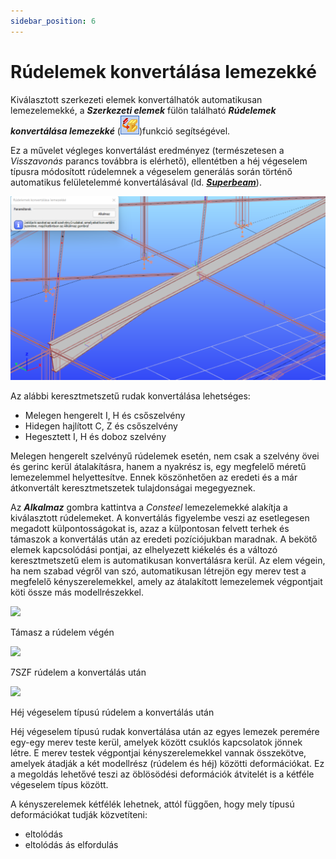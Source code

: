 ```yaml
---
sidebar_position: 6
---
```

# Rúdelemek konvertálása lemezekké

<!-- wp:paragraph -->

Kiválasztott szerkezeti elemek konvertálhatók automatikusan lemezelemekké, a _**Szerkezeti elemek**_ fülön található _**Rúdelemek konvertálása lemezekké**_ (![](./img/wp-content-uploads-2021-04-cmd_explode_to_shell.png))funkció segítségével.

<!-- /wp:paragraph -->

<!-- wp:paragraph -->

Ez a művelet végleges konvertálást eredményez (természetesen a _Visszavonás_ parancs továbbra is elérhető), ellentétben a héj végeselem típusra módosított rúdelemnek a végeselem generálás során történő automatikus felületelemmé konvertálásával (ld. **_[Superbeam](/manual/szerkezetmodellezes/superbeam/)_**).

<!-- /wp:paragraph -->

<!-- wp:image {"id":34749,"width":512,"height":300,"sizeSlug":"large","linkDestination":"media","className":"is-style-editorskit-rounded"} -->

[![](./img/wp-content-uploads-2022-04-scr_konvert_lemez-1024x599.png)](https://consteelsoftware.com/wp-content/uploads/2022/04/scr_konvert_lemez.png)

<!-- /wp:image -->

<!-- wp:paragraph -->

Az alábbi keresztmetszetű rudak konvertálása lehetséges:

<!-- /wp:paragraph -->

<!-- wp:list -->

- Melegen hengerelt I, H és csőszelvény
- Hidegen hajlított C, Z és csőszelvény
- Hegesztett I, H és doboz szelvény

<!-- /wp:list -->

<!-- wp:paragraph -->

Melegen hengerelt szelvényű rúdelemek esetén, nem csak a szelvény övei és gerinc kerül átalakításra, hanem a nyakrész is, egy megfelelő méretű lemezelemmel helyettesítve. Ennek köszönhetően az eredeti és a már átkonvertált keresztmetszetek tulajdonságai megegyeznek.

<!-- /wp:paragraph -->

<!-- wp:paragraph -->

Az _**Alkalmaz**_ gombra kattintva a _Consteel_ lemezelemekké alakítja a kiválasztott rúdelemeket. A konvertálás figyelembe veszi az esetlegesen megadott külpontosságokat is, azaz a külpontosan felvett terhek és támaszok a konvertálás után az eredeti pozíciójukban maradnak. A bekötő elemek kapcsolódási pontjai, az elhelyezett kiékelés és a változó keresztmetszetű elem is automatikusan konvertálásra kerül. Az elem végein, ha nem szabad végről van szó, automatikusan létrejön egy merev test a megfelelő kényszerelemekkel, amely az átalakított lemezelemek végpontjait köti össze más modellrészekkel.

<!-- /wp:paragraph -->

<!-- wp:columns -->

<!-- wp:column -->

<!-- wp:image {"align":"center","id":22014,"height":500,"sizeSlug":"full","linkDestination":"media"} -->

[![](https://consteelsoftware.com/wp-content/uploads/2021/04/scr_endsupp_member.png)](./img/wp-content-uploads-2021-04-scr_endsupp_member.png)

Támasz a rúdelem végén

<!-- /wp:image -->

<!-- /wp:column -->

<!-- wp:column -->

<!-- wp:image {"align":"center","id":22002,"height":500,"sizeSlug":"large","linkDestination":"media"} -->

[![](https://consteelsoftware.com/wp-content/uploads/2021/04/scr_endsupp_dualmember.png)](./img/wp-content-uploads-2021-04-scr_endsupp_dualmember.png)

7SZF rúdelem a konvertálás után

<!-- /wp:image -->

<!-- /wp:column -->

<!-- wp:column -->

<!-- wp:image {"align":"center","id":22008,"height":500,"sizeSlug":"large","linkDestination":"media"} -->

[![](https://consteelsoftware.com/wp-content/uploads/2021/04/scr_endsupp_dualshell.png)](./img/wp-content-uploads-2021-04-scr_endsupp_dualshell.png)

Héj végeselem típusú rúdelem a konvertálás után

<!-- /wp:image -->

<!-- /wp:column -->

<!-- /wp:columns -->

<!-- wp:paragraph -->

Héj végeselem típusú rudak konvertálása után az egyes lemezek peremére egy-egy merev teste kerül, amelyek között csuklós kapcsolatok jönnek létre. E merev testek végpontjai kényszerelemekkel vannak összekötve, amelyek átadják a két modellrész (rúdelem és héj) közötti deformációkat. Ez a megoldás lehetővé teszi az öblösödési deformációk átvitelét is a kétféle végeselem típus között.

<!-- /wp:paragraph -->

<!-- wp:paragraph -->

A kényszerelemek kétfélék lehetnek, attól függően, hogy mely típusú deformációkat tudják közvetíteni:

<!-- /wp:paragraph -->

<!-- wp:list -->

- eltolódás
- eltolódás ás elfordulás

<!-- /wp:list -->
